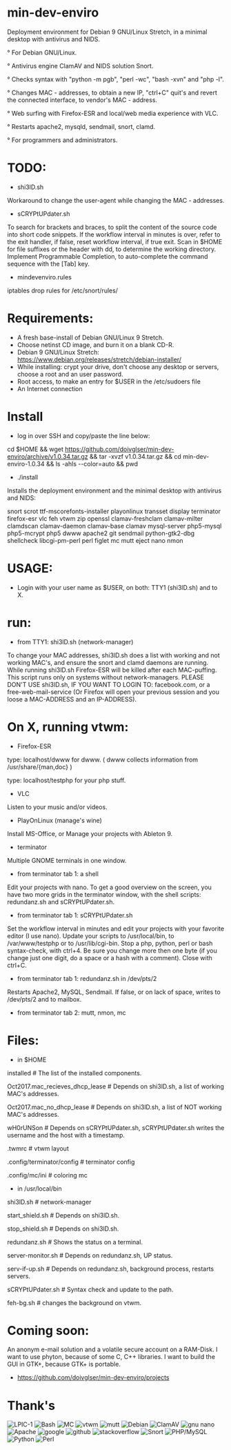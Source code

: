 # min-dev-enviro

Deployment environment for Debian 9 GNU/Linux Stretch, in a minimal desktop with antivirus and NIDS. 

° For Debian GNU/Linux.

° Antivirus engine ClamAV and NIDS solution Snort.

° Checks syntax with "python -m pgb", "perl -wc", "bash -xvn" and "php -l".

° Changes MAC - addresses, to obtain a new IP, "ctrl+C" quit's and revert the connected interface, to vendor's MAC - address.

° Web surfing with Firefox-ESR and local/web media experience with VLC.

° Restarts apache2, mysqld, sendmail, snort, clamd.

° For programmers and administrators.

# TODO:

* shi3lD.sh

Workaround to change the user-agent while changing the MAC - addresses.

* sCRYPtUPdater.sh

To search for brackets and braces, to split the content of the source code into short code snippets.
If the workflow interval in minutes is over, refer to the exit handler, if false, reset workflow interval, if true exit.
Scan in $HOME for file suffixes or the header with dd, to determine the working directory.
Implement Programmable Completion, to auto-complete the command sequence with the [Tab] key.

* mindevenviro.rules

iptables drop rules for /etc/snort/rules/

# Requirements:

- A fresh base-install of Debian GNU/Linux 9 Stretch.
- Choose netinst CD image, and burn it on a blank CD-R.
- Debian 9 GNU/Linux Stretch: https://www.debian.org/releases/stretch/debian-installer/
- While installing: crypt your drive, don't choose any desktop or servers, choose a root and an user password.
- Root access, to make an entry for $USER in the /etc/sudoers file
- An Internet connection

# Install

* log in over SSH and copy/paste the line below:

cd $HOME && wget https://github.com/doivglser/min-dev-enviro/archive/v1.0.34.tar.gz && tar -xvzf v1.0.34.tar.gz && cd min-dev-enviro-1.0.34 && ls -ahls --color=auto && pwd

* ./install

Installs the deployment environment and the minimal desktop with antivirus and NIDS:

snort scrot ttf-mscorefonts-installer playonlinux transset display terminator firefox-esr vlc feh vtwm zip openssl clamav-freshclam clamav-milter clamdscan clamav-daemon clamav-base clamav mysql-server php5-mysql php5-mcrypt php5 dwww apache2 git sendmail python-gtk2-dbg shellcheck libcgi-pm-perl perl figlet mc mutt eject nano nmon 

# USAGE:

* Login with your user name as $USER, on both: TTY1 (shi3lD.sh) and to X.

# run:

* from TTY1: shi3lD.sh (network-manager)

To change your MAC addresses, shi3lD.sh does a list with working and not working MAC's, and ensure the snort and clamd daemons are running. While running shi3lD.sh Firefox-ESR will be killed after each MAC-puffing. This script	runs only on systems without network-managers. PLEASE DON'T USE shi3lD.sh, IF YOU WANT TO LOGIN TO: facebook.com, or a free-web-mail-service (Or Firefox will open your previous session and you loose a MAC-ADDRESS and an IP-ADDRESS).

# On X, running vtwm:

* Firefox-ESR

type: localhost/dwww for dwww. ( dwww collects information from /usr/share/{man,doc} )

type: localhost/testphp for your php stuff.

* VLC 

Listen to your music and/or videos.

* PlayOnLinux (manage's wine)

Install MS-Office, or Manage your projects with Ableton 9.

* terminator

Multiple GNOME terminals in one window.

* from terminator tab 1: a shell

Edit your projects with nano. To get a good overview on the screen, you have two more grids in the terminator window, with the shell scripts: redundanz.sh and sCRYPtUPdater.sh.

* from terminator tab 1: sCRYPtUPdater.sh

Set the workflow interval in minutes and edit your projects with your favorite editor (I use nano). Update your scripts to /usr/local/bin, to /var/www/testphp or to /usr/lib/cgi-bin. Stop a php, python, perl or bash syntax-check, with ctrl+4. Be sure you change more then one byte (if you change just one digit, do a space or a hash with a comment). Close with ctrl+C.

* from terminator tab 1: redundanz.sh in /dev/pts/2

Restarts Apache2, MySQL, Sendmail. If false, or on lack of space, writes to /dev/pts/2 and to mailbox.

* from terminator tab 2: mutt, nmon, mc

# Files:

* in $HOME

installed # The list of the installed components.

Oct2017.mac_recieves_dhcp_lease # Depends on shi3lD.sh, a list of working MAC's addresses.

Oct2017.mac_no_dhcp_lease # Depends on shi3lD.sh, a list of NOT working MAC's addresses.

wH0rUNSon # Depends on sCRYPtUPdater.sh, sCRYPtUPdater.sh writes the username and the host with a timestamp.

.twmrc # vtwm layout

.config/terminator/config # terminator config

.config/mc/ini # coloring mc

* in /usr/local/bin

shi3lD.sh # network-manager

start_shield.sh # Depends on shi3lD.sh.

stop_shield.sh # Depends on shi3lD.sh.

redundanz.sh # Shows the status on a terminal.

server-monitor.sh # Depends on redundanz.sh, UP status.

serv-if-up.sh # Depends on redundanz.sh, background process, restarts servers.

sCRYPtUPdater.sh # Syntax check and update to the path.

feh-bg.sh # changes the background on vtwm.

# Coming soon:

An anonym e-mail solution and a volatile secure account on a RAM-Disk. I want to use phyton, because of some C, C++ libraries. I want to build the GUI in GTK+, because GTK+ is portable.

* https://github.com/doivglser/min-dev-enviro/projects

# Thank's

![LPIC-1](https://www.theurbanpenguin.com/wp-content/uploads/2016/08/LPIC-1-Medium.png)
![Bash](https://upload.wikimedia.org/wikipedia/commons/thumb/8/82/Gnu-bash-logo.svg/245px-Gnu-bash-logo.svg.png)
![MC](https://midnight-commander.org/chrome/site/MidnightCommander.png)
![vtwm](http://www.xwinman.org/images/vtwm.gif)
![mutt](https://upload.wikimedia.org/wikipedia/commons/e/ef/Mutt.gif)
![Debian](https://www.notebookcheck.net/fileadmin/_processed_/a/4/csm_Debian_logo_81d29e8578.jpg)
![ClamAV](https://www.clamav.net/assets/clamav-trademark.png)
![gnu nano](https://upload.wikimedia.org/wikipedia/commons/thumb/8/8a/Gnu-nano.svg/256px-Gnu-nano.svg.png)
![Apache](http://www.linuxbrigade.com/wp-content/uploads/2014/06/apache318x260.png)
![google](http://www.fayerwayer.com/up/2008/02/google-07.png)
![github](http://www.toolswatch.org/wp-content/uploads/2014/09/logo_GitHub.jpg)
![stackoverflow](http://devlup.com/wp-content/uploads/2011/06/stackoverflow.png)
![Snort](https://www.snort.org/assets/SnortTM.png)
![PHP/MySQL](https://disenowebakus.net/imagenes/articulos/aprender-php-mysql-bases-de-datos-paginas-web-dinamicas.jpg)
![Python](http://www.coderdojo-helmond.nl/wp-content/uploads/2015/10/python-programming-assignment-help.png)
![Perl](https://www.textmagic.com/wp-content/themes/textmagic-genesis/assets/vendor/textmagic/marketing/images/api/prog-lang-logos/perl.png)
